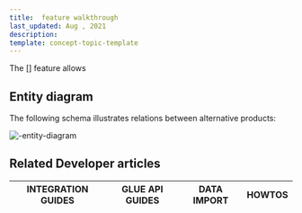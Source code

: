 ```yaml
---
title:  feature walkthrough
last_updated: Aug , 2021
description:
template: concept-topic-template
---
```


The [] feature allows

<!--
To learn more about the feature and to find out how end users use it, see [ feature overview]() for business users.
-->

## Entity diagram

The following schema illustrates relations between alternative products:

<div class="width-100">

![-entity-diagram]()

</div>


## Related Developer articles

|INTEGRATION GUIDES  | GLUE API GUIDES  | DATA IMPORT | HOWTOS |
|---------|---------|---------|---------|
